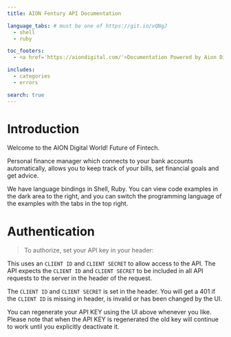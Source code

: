 ```yaml
---
title: AION Fentury API Documentation

language_tabs: # must be one of https://git.io/vQNgJ
  - shell
  - ruby

toc_footers:
  - <a href='https://aiondigital.com/'>Documentation Powered by Aion Digital</a>

includes:
  - categories
  - errors

search: true
---
```


# Introduction
Welcome to the AION Digital World! Future of Fintech.

Personal finance manager which connects to your bank accounts automatically, allows you to keep track of your bills, set financial goals and get advice.


We have language bindings in Shell, Ruby. You can view code examples in the dark area to the right, and you can switch the programming language of the examples with the tabs in the top right.

# Authentication

> To authorize, set your API key in your header:

This uses an `CLIENT ID` and `CLIENT SECRET` to allow access to the API. The API expects the 
`CLIENT ID` and `CLIENT SECRET` to be included in all API requests to the server in the header of the request.

The `CLIENT ID` and `CLIENT SECRET` is set in the header. You will get a 401 if the `CLIENT ID` is missing in header, is invalid or has been changed by the UI.


You can regenerate your API KEY using the UI above whenever you like. Please
note that when the API KEY is regenerated the old key will continue to work
until you explicitly deactivate it.

```ruby

```
